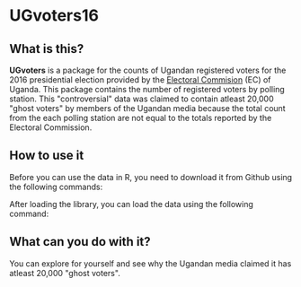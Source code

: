UGvoters16
==========

What is this?
-------------

**UGvoters** is a package for the counts of Ugandan registered voters for the 2016 presidential election provided by the [Electoral Commision](http://www.ec.or.ug/) (EC) of Uganda. This package contains the number of registered voters by polling station. This "controversial" data was claimed to contain atleast 20,000 "ghost voters" by members of the Ugandan media because the total count from the each polling station are not equal to the totals reported by the Electoral Commission.

How to use it
-------------

Before you can use the data in R, you need to download it from Github using the following commands:

After loading the library, you can load the data using the following command:

What can you do with it?
------------------------

You can explore for yourself and see why the Ugandan media claimed it has atleast 20,000 "ghost voters".
